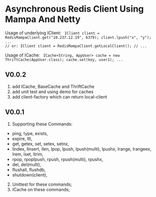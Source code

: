 # Asynchronous Redis Client Using Mampa And Netty #

Usage of underlying IClient: 
<code>
    IClient client = RedisMampaClient.get("10.237.12.19", 6379);
    client.lpush("x", "y");
    ...
    // or:
    IClient client = RedisMampaClient.getLocalClient();
    // ...
</code>

Usage of ICache:
<code>
    ICache<String, AppUser> cache = new ThriftCache<AppUser>(AppUser.class);
    cache.set(key, user1);
    ...
</code>

## V0.0.2 ##
  1. add ICache, BaseCache and ThriftCache
  2. add unit test and using demo for caches
  3. add client-factory which can return local-client

## V0.0.1 ##
  1. Supporting these Commands:
  
   * ping, type, exists,
   * expire, ttl, 
   * get, getex, set, setex, setnx,
   * lindex, linsert, llen, lpop, lpush, lpush(multi), lpushx, lrange, lrangeex, lrem, lset, ltrim, 
   * rpop, rpoplpush, rpush, rpush(multi), rpushx, 
   * del, del(multi),
   * flushall, flushdb,
   * shutdown(client),

  2. Unittest for these commands;
  3. ICache on these commands;

